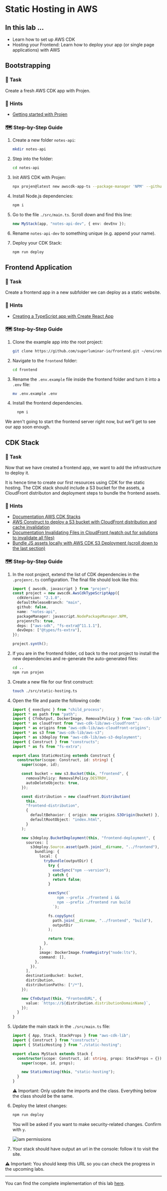 # Static Hosting in AWS

## In this lab …

- Learn how to set up AWS CDK
- Hosting your Frontend: Learn how to deploy your app (or single page applications) with AWS

## Bootstrapping

### 📝 Task

Create a fresh AWS CDK app with Projen.

### 🔎 Hints

- [Getting started with Projen](https://github.com/projen/projen#getting-started)

### 🗺 Step-by-Step Guide

1. Create a new folder `notes-api`:
   ```bash
   mkdir notes-api
   ```
1. Step into the folder:
   ```bash
   cd notes-api
   ```
1. Init AWS CDK with Projen:
   ```bash
   npx projen@latest new awscdk-app-ts --package-manager 'NPM' --github false --no-git
   ```
1. Install Node.js dependencies:
   ```bash
   npm i
   ```
1. Go to the file `./src/main.ts`. Scroll down and find this line:

   ```ts
   new MyStack(app, "notes-api-dev", { env: devEnv });
   ```

1. Rename `notes-api-dev` to something unique (e.g. append your name).

1. Deploy your CDK Stack:

   ```bash
   npm run deploy
   ```

## Frontend Application

### 📝 Task

Create a frontend app in a new subfolder we can deploy as a static website.

### 🔎 Hints

- [Creating a TypeScript app with Create React App](https://create-react-app.dev/docs/getting-started/#creating-a-typescript-app)

### 🗺 Step-by-Step Guide

1. Clone the example app into the root project:

   ```bash
   git clone https://github.com/superluminar-io/frontend.git ~/environment/notes-api/frontend
   ```

1. Navigate to the `frontend` folder:

   ```bash
   cd frontend
   ```

1. Rename the `.env.example` file inside the frontend folder and turn it into a `.env` file:

   ```bash
   mv .env.example .env
   ```

1. Install the frontend dependencies.

   ```bash
     npm i
   ```

We aren't going to start the frontend server right now, but we'll get to see our app soon enough.

## CDK Stack

### 📝 Task

Now that we have created a frontend app, we want to add the infrastructure to deploy it.

It is hence time to create our first resources using CDK for the static hosting. The CDK stack should include a S3 bucket for the assets, a CloudFront distributon and deployment steps to bundle the frontend assets.

### 🔎 Hints

- [Documentation AWS CDK Stacks](https://docs.aws.amazon.com/cdk/latest/guide/stacks.html)
- [AWS Construct to deploy a S3 bucket with CloudFront distribution and cache invalidation](https://docs.aws.amazon.com/cdk/api/v2/docs/aws-cdk-lib.aws_s3_deployment-readme.html#cloudfront-invalidation)
- [Documentation Invalidating Files in CloudFront (watch out for solutions to invalidate all files)](https://docs.aws.amazon.com/AmazonCloudFront/latest/DeveloperGuide/Invalidation.html)
- [Bundle JS assets locally with AWS CDK S3 Deployment (scroll down to the last section)](https://aws.amazon.com/blogs/devops/building-apps-with-aws-cdk/)

### 🗺 Step-by-Step Guide

1. In the root project, extend the list of CDK dependencies in the `.projenrc.ts` configuration. The final file should look like this:

   ```typescript
   import { awscdk, javascript } from "projen";
   const project = new awscdk.AwsCdkTypeScriptApp({
     cdkVersion: "2.1.0",
     defaultReleaseBranch: "main",
     github: false,
     name: "notes-api",
     packageManager: javascript.NodePackageManager.NPM,
     projenrcTs: true,
     deps: ["aws-sdk", "fs-extra@^11.1.1"],
     devDeps: ["@types/fs-extra"],
   });

   project.synth();
   ```

1. If you are in the frontend folder, cd back to the root project to install the new dependencies and re-generate the auto-generated files:

   ```bash
   cd ..
   npm run projen
   ```

1. Create a new file for our first construct:
   ```bash
   touch ./src/static-hosting.ts
   ```
1. Open the file and paste the following code:

   ```typescript
   import { execSync } from "child_process";
   import * as path from "path";
   import { CfnOutput, DockerImage, RemovalPolicy } from "aws-cdk-lib";
   import * as cloudfront from "aws-cdk-lib/aws-cloudfront";
   import * as origins from "aws-cdk-lib/aws-cloudfront-origins";
   import * as s3 from "aws-cdk-lib/aws-s3";
   import * as s3deploy from "aws-cdk-lib/aws-s3-deployment";
   import { Construct } from "constructs";
   import * as fs from "fs-extra";

   export class StaticHosting extends Construct {
     constructor(scope: Construct, id: string) {
       super(scope, id);

       const bucket = new s3.Bucket(this, "frontend", {
         removalPolicy: RemovalPolicy.DESTROY,
         autoDeleteObjects: true,
       });

       const distribution = new cloudfront.Distribution(
         this,
         "frontend-distribution",
         {
           defaultBehavior: { origin: new origins.S3Origin(bucket) },
           defaultRootObject: "index.html",
         }
       );

       new s3deploy.BucketDeployment(this, "frontend-deployment", {
         sources: [
           s3deploy.Source.asset(path.join(__dirname, "../frontend"), {
             bundling: {
               local: {
                 tryBundle(outputDir) {
                   try {
                     execSync("npm --version");
                   } catch {
                     return false;
                   }

                   execSync(`
                       npm --prefix ./frontend i &&
                       npm --prefix ./frontend run build
                     `);

                   fs.copySync(
                     path.join(__dirname, "../frontend", "build"),
                     outputDir
                   );

                   return true;
                 },
               },
               image: DockerImage.fromRegistry("node:lts"),
               command: [],
             },
           }),
         ],
         destinationBucket: bucket,
         distribution,
         distributionPaths: ["/*"],
       });

       new CfnOutput(this, "FrontendURL", {
         value: `https://${distribution.distributionDomainName}`,
       });
     }
   }
   ```

1. Update the main stack in the `./src/main.ts` file:

   ```typescript
   import { App, Stack, StackProps } from "aws-cdk-lib";
   import { Construct } from "constructs";
   import { StaticHosting } from "./static-hosting";

   export class MyStack extends Stack {
     constructor(scope: Construct, id: string, props: StackProps = {}) {
       super(scope, id, props);

       new StaticHosting(this, "static-hosting");
     }
   }
   ```

   ⚠️ Important: Only update the imports and the class. Everything below the class should be the same.

1. Deploy the latest changes:

   ```bash
   npm run deploy
   ```

   You will be asked if you want to make security-related changes. Confirm with `y`.

   ![iam permissions](./media/http-api/iam-changes.png)

1. Your stack should have output an url in the console: follow it to visit the site.

⚠️ Important: You should keep this URL so you can check the progress in the upcoming labs.

---

You can find the complete implementation of this lab [here](https://github.com/superluminar-io/fullstack-serverless-workshop/tree/main/packages/lab1).
